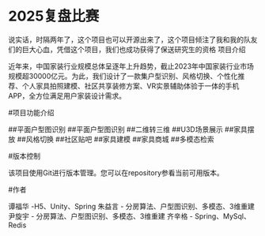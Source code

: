 # 2025复盘比赛
说实话，时隔两年了，这个项目也可以开源出来了，这个项目倾注了我和我的队友们的巨大心血，凭借这个项目，我们也成功获得了保送研究生的资格
项目介绍


近年来，中国家装行业规模总体呈逐年上升趋势，截止2023年中国家装行业市场规模超30000亿元。为此，我们设计了一款集户型识别、风格切换、个性化推荐、个人家具拍照建模、社区共享装修方案、VR实景辅助体验于一体的手机APP，全方位满足用户家装设计需求。



#项目功能介绍

##平面户型图识别
##平面户型图识别
##二维转三维
##U3D场景展示
##家具摆放
##风格切换
##社区贴吧
##家具建模
##家具商城
##多模态检索
   

#版本控制

该项目使用Git进行版本管理。您可以在repository参看当前可用版本。

#作者

谭福华 -H5、Unity、Spring
朱益言 - 分房算法、户型图识别、多模态、3维重建
尹旋宇 - 分房算法、户型图识别、多模态、3维重建
齐辛格 - Spring、MySql、Redis
